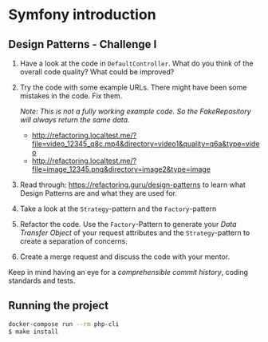 # Symfony introduction

## Design Patterns - Challenge I

1. Have a look at the code in `DefaultController`. What do you think of the overall code quality? What could be improved?

2. Try the code with some example URLs. There might have been some mistakes in the code. Fix them.
    
    _Note: This is not a fully working example code. So the FakeRepository will always return the same data._
    * http://refactoring.localtest.me/?file=video_12345_q8c.mp4&directory=video1&quality=q6a&type=video
    * http://refactoring.localtest.me/?file=image_12345.png&directory=image2&type=image

3. Read through: https://refactoring.guru/design-patterns to learn what Design Patterns are and what they are used for.
4. Take a look at the `Strategy`-pattern and the `Factory`-pattern
5. Refactor the code. Use the `Factory`-Pattern to generate your *Data Transfer Object* of your request attributes and the `Strategy`-pattern to create a separation of concerns.
6. Create a merge request and discuss the code with your mentor.

Keep in mind having an eye for a _comprehensible commit history_, coding standards and tests.

## Running the project
```bash
docker-compose run --rm php-cli
$ make install
```

